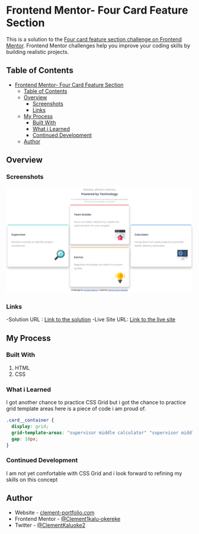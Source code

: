 # Frontend Mentor- Four Card Feature Section 

This is a solution to the [Four card feature section challenge on Frontend Mentor](https://www.frontendmentor.io/challenges/four-card-feature-section-weK1eFYK). Frontend Mentor challenges help you improve your coding skills by building realistic projects.

## Table of Contents

- [Frontend Mentor- Four Card Feature Section](#frontend-mentor--four-card-feature-section)
  - [Table of Contents](#table-of-contents)
  - [Overview](#overview)
    - [Screenshots](#screenshots)
    - [Links](#links)
  - [My Process](#my-process)
    - [Built With](#built-with)
    - [What i Learned](#what-i-learned)
    - [Continued Development](#continued-development)
  - [Author](#author)

## Overview

### Screenshots

![The Screenshot](images/Screenshot%202022-10-01%20at%2022-13-55%20Frontend%20Mentor%20Four%20card%20feature%20section.png)

### Links

-Solution URL : [Link to the solution](https://solution.com)
-Live Site URL: [Link to the live site](https://four-card-feature-section-iota-cyan.vercel.app/)

## My Process

### Built With

1. HTML
2. CSS

### What i Learned

I got another chance to practice CSS Grid but i got the chance to practice grid template  areas
here is a piece of code i am proud of.

``` css
.card__container {
  display: grid;
  grid-template-areas: "supervisor middle calculator" "supervisor middle calculator" "supervisor middle calculator";
  gap: 10px;
}
```

### Continued Development

I am not yet comfortable with CSS Grid and i look forward to refining my skills on this concept

## Author

- Website - [clement-portfolio.com](https://www.clement-portfolio.w3spaces.com)
- Frontend Mentor - [@Clement1kalu-okereke](https://www.frontendmentor.io/profile/Clement1kalu-okereke)
- Twitter - [@ClementKaluoke2](https://www.twitter.com/ClementKaluoke2)
